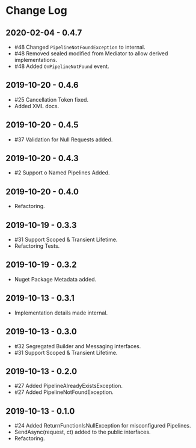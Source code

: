 # Change Log

## 2020-02-04 - 0.4.7

- #48 Changed `PipelineNotFoundException` to internal.
- #48 Removed sealed modified from Mediator to allow derived implementations.
- #48 Added `OnPipelineNotFound` event.

## 2019-10-20 - 0.4.6

* #25 Cancellation Token fixed.
* Added XML docs.

## 2019-10-20 - 0.4.5

* #37 Validation for Null Requests added.

## 2019-10-20 - 0.4.3

* #2 Support o Named Pipelines Added.

## 2019-10-20 - 0.4.0

* Refactoring.

## 2019-10-19 - 0.3.3

* #31 Support Scoped & Transient Lifetime.
* Refactoring Tests.

## 2019-10-19 - 0.3.2

* Nuget Package Metadata added.

## 2019-10-13 - 0.3.1

* Implementation details made internal.

## 2019-10-13 - 0.3.0

* #32 Segregated Builder and Messaging interfaces.
* #31 Support Scoped & Transient Lifetime.

## 2019-10-13 - 0.2.0

* #27 Added PipelineAlreadyExistsException.
* #27 Added PipelineNotFoundException.

## 2019-10-13 - 0.1.0

* #24 Added ReturnFunctionIsNullException for misconfigured Pipelines.
* SendAsync(request, ct) added to the public interfaces.
* Refactoring.
